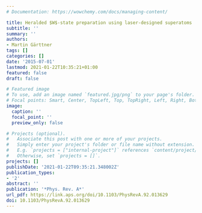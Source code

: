 ```yaml
---
# Documentation: https://wowchemy.com/docs/managing-content/

title: Heralded $W$-state preparation using laser-designed superatoms
subtitle: ''
summary: ''
authors:
- Martin Gärttner
tags: []
categories: []
date: '2015-07-01'
lastmod: 2021-01-22T10:35:21+01:00
featured: false
draft: false

# Featured image
# To use, add an image named `featured.jpg/png` to your page's folder.
# Focal points: Smart, Center, TopLeft, Top, TopRight, Left, Right, BottomLeft, Bottom, BottomRight.
image:
  caption: ''
  focal_point: ''
  preview_only: false

# Projects (optional).
#   Associate this post with one or more of your projects.
#   Simply enter your project's folder or file name without extension.
#   E.g. `projects = ["internal-project"]` references `content/project/deep-learning/index.md`.
#   Otherwise, set `projects = []`.
projects: []
publishDate: '2021-01-22T09:35:21.348002Z'
publication_types:
- '2'
abstract: ''
publication: '*Phys. Rev. A*'
url_pdf: https://link.aps.org/doi/10.1103/PhysRevA.92.013629
doi: 10.1103/PhysRevA.92.013629
---
```

